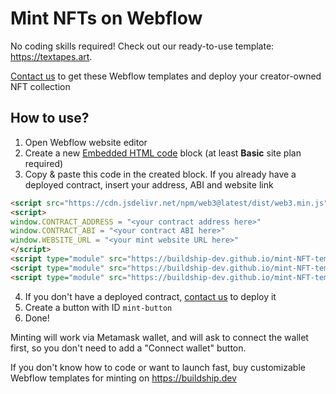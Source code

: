 # Mint NFTs on Webflow

No coding skills required! Check out our ready-to-use template: https://textapes.art.

[Contact us](https://buildship.dev) to get these Webflow templates and deploy your creator-owned NFT collection

## How to use?
1. Open Webflow website editor
2. Create a new [Embedded HTML code](https://university.webflow.com/lesson/custom-code-embed) block (at least **Basic** site plan required)
3. Copy & paste this code in the created block. If you already have a deployed contract, insert your address, ABI and website link
```html
<script src="https://cdn.jsdelivr.net/npm/web3@latest/dist/web3.min.js"></script>
<script>
window.CONTRACT_ADDRESS = "<your contract address here>"
window.CONTRACT_ABI = "<your contract ABI here>"
window.WEBSITE_URL = "<your mint website URL here>"
</script>
<script type="module" src="https://buildship-dev.github.io/mint-NFT-template/connectWallet.js"></script>
<script type="module" src="https://buildship-dev.github.io/mint-NFT-template/contract.js"></script>
<script type="module" src="https://buildship-dev.github.io/mint-NFT-template/mint.js"></script>
```
4. If you don't have a deployed contract, [contact us](https://buildship.dev) to deploy it
6. Create a button with ID `mint-button`
7. Done! 

Minting will work via Metamask wallet, and will ask to connect the wallet first, so you don't need to add a "Connect wallet" button.

If you don't know how to code or want to launch fast, buy customizable Webflow templates for minting on https://buildship.dev
